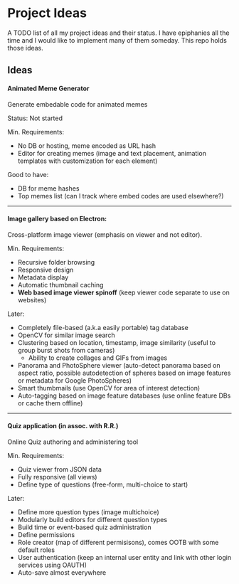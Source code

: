 # Project Ideas

A TODO list of all my project ideas and their status. I have epiphanies all the time and I would like to implement many of them someday. This repo holds those ideas.

## Ideas
#### Animated Meme Generator

Generate embedable code for animated memes

Status: Not started

Min. Requirements:
- No DB or hosting, meme encoded as URL hash
- Editor for creating memes (image and text placement, animation templates with customization for each element)

Good to have:
- DB for meme hashes
- Top memes list (can I track where embed codes are used elsewhere?)

----

#### Image gallery based on Electron:

Cross-platform image viewer (emphasis on viewer and not editor).

Min. Requirements:
- Recursive folder browsing
- Responsive design
- Metadata display
- Automatic thumbnail caching
- __Web based image viewer spinoff__ (keep viewer code separate to use on websites)

Later:
- Completely file-based (a.k.a easily portable) tag database
- OpenCV for similar image search
- Clustering based on location, timestamp, image similarity (useful to group burst shots from cameras)
  - Ability to create collages and GIFs from images
- Panorama and PhotoSphere viewer (auto-detect panorama based on aspect ratio, possible autodetection of spheres based on image features or metadata for Google PhotoSpheres)
- Smart thumbmails (use OpenCV for area of interest detection)
- Auto-tagging based on image feature databases (use online feature DBs or cache them offline)

----

#### Quiz application (in assoc. with R.R.)

Online Quiz authoring and administering tool

Min. Requirements:
- Quiz viewer from JSON data
- Fully responsive (all views)
- Define type of questions (free-form, multi-choice to start)

Later:
- Define more question types (image multichoice)
- Modularly build editors for different question types
- Build time or event-based quiz administration
- Define permissions
- Role creator (map of different permisisons), comes OOTB with some default roles
- User authentication (keep an internal user entity and link with other login services using OAUTH)
- Auto-save almost everywhere
